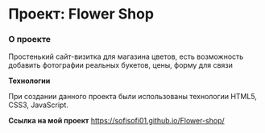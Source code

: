 ﻿# Проект: Flower Shop

### О проекте

Простенький сайт-визитка для магазина цветов, есть возможность добавить фотографии реальных букетов, цены, форму для связи

**Технологии**

При создании данного проекта были использованы технологии HTML5, CSS3, JavaScript.

**Ссылка на мой проект**
https://sofisofi01.github.io/Flower-shop/
